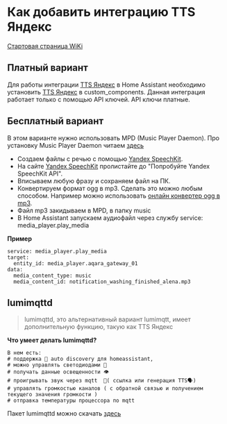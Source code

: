 # Как добавить интеграцию TTS Яндекс

[Стартовая страница WiKi](https://github.com/DivanX10/wiki#readme)


## Платный вариант
Для работы интеграции [TTS Яндекс](https://github.com/tayanov/Yandex-tts-speechkit-FIX) в Home Assistant необходимо установить [TTS Яндекс](https://github.com/tayanov/Yandex-tts-speechkit-FIX) в custom_components. Данная интеграция работает только с помощью API ключей. API ключи платные.

## Бесплатный вариант
В этом варианте нужно использовать MPD (Music Player Daemon). Про установку Music Player Daemon читаем [здесь](https://github.com/DivanX10/Openwrt-scripts-for-gateway-zhwg11lm/wiki/Как-настроить-Music-Player-Daemon%3F)

* Создаем файлы с речью с помощью [Yandex SpeechKit](https://cloud.yandex.ru/services/speechkit). 
* На сайте [Yandex SpeechKit](https://cloud.yandex.ru/services/speechkit) пролистайте до "Попробуйте Yandex SpeechKit API". 
* Вписываем любую фразу и сохраняем файл на ПК. 
* Конвертируем формат ogg в mp3. Сделать это можно любым способом. Например можно использовать [онлайн конвертер ogg в mp3](https://audio.online-convert.com/ru/convert/ogg-to-mp3).
* Файл mp3 закидываем в MPD, в папку music
* В Home Assistant запускаем аудиофайл через службу service: media_player.play_media

**Пример**
```
service: media_player.play_media
target:
  entity_id: media_player.aqara_gateway_01
data:
  media_content_type: music
  media_content_id: notification_washing_finished_alena.mp3

```

## lumimqttd

> lumimqttd, это альтернативный вариант lumimqtt, имеет дополнительную функцию, такую как TTS Яндекс

**Что умеет делать lumimqttd?**
```
В нем есть:
# поддержка 🤖 auto discovery для homeassistant, 
# можно управлять светодиодами 🎃 
# получать данные освещенности 👁
# проигрывать звук через mqtt  🦻( ссылка или генерация TTS🗣)  
# управлять громкостью каналов ( с обратной связью и получением текущего значения громкости )
# отправка температуры процессора по mqtt
```

Пакет lumimqttd можно скачать [здесь](https://t.me/xiaomi_gw_hack/141963)